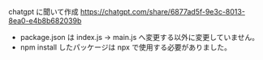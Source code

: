 chatgpt に聞いて作成
https://chatgpt.com/share/6877ad5f-9e3c-8013-8ea0-e4b8b682039b

- package.json は index.js -> main.js へ変更する以外に変更していません。
- npm install したパッケージは npx で使用する必要がありました。
